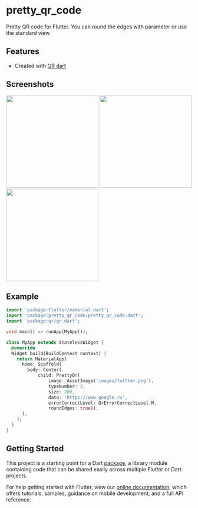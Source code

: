 # pretty_qr_code

Pretty QR code for Flutter. You can round the edges with parameter or use the standard view.

## Features

* Created with [QR dart](https://github.com/kevmoo/qr.dart)

## Screenshots

  <img src="https://raw.githubusercontent.com/promops/flutter_pretty_qr/master/images/Scr1.png" width="250"> 

  <img src="https://raw.githubusercontent.com/promops/flutter_pretty_qr/master/images/Scr2.png" width="250"> 

  <img src="https://raw.githubusercontent.com/promops/flutter_pretty_qr/master/images/Scr3.png" width="250"> 



## Example

```dart
import 'package:flutter/material.dart';
import 'package:pretty_qr_code/pretty_qr_code.dart';
import 'package:qr/qr.dart';

void main() => runApp(MyApp());

class MyApp extends StatelessWidget {
  @override
  Widget build(BuildContext context) {
    return MaterialApp(
      home: Scaffold(
        body: Center(
            child: PrettyQr(
                image: AssetImage('images/twitter.png'),
                typeNumber: 3,
                size: 200,
                data: 'https://www.google.ru',
                errorCorrectLevel: QrErrorCorrectLevel.M,
                roundEdges: true)),
      ),
    );
  }
}
```

## Getting Started

This project is a starting point for a Dart
[package](https://flutter.dev/developing-packages/),
a library module containing code that can be shared easily across
multiple Flutter or Dart projects.

For help getting started with Flutter, view our 
[online documentation](https://flutter.dev/docs), which offers tutorials, 
samples, guidance on mobile development, and a full API reference.
